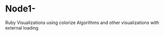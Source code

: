 # Node1-
Ruby Visualizations using colorize
Algorithms and other visualizations with external loading
